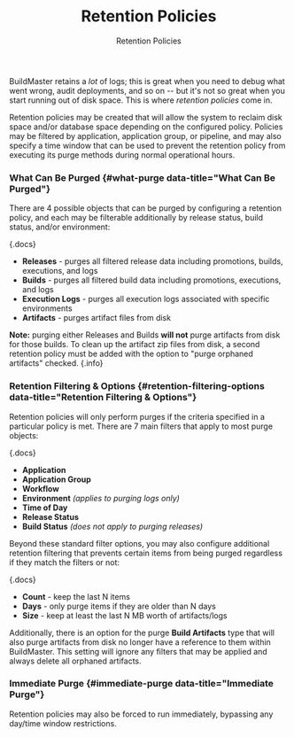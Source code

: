 ﻿---
title: Retention Policies
subtitle: Retention Policies
keywords: buildmaster, retention-policy, cleanup
sequence: 900
---

BuildMaster retains a *lot* of logs; this is great when you need to debug what went wrong, audit deployments, and so on -- but it's not so great when you start running out of disk space. This is where *retention policies* come in.

Retention policies may be created that will allow the system to reclaim disk space and/or database space depending on the configured policy. Policies may be filtered by application, application group, or pipeline, and may also specify a time window that can be used to prevent the retention policy from executing its purge methods during normal operational hours.

### What Can Be Purged {#what-purge data-title="What Can Be Purged"}

There are 4 possible objects that can be purged by configuring a retention policy, and each may be filterable additionally by release status, build status, and/or environment:

{.docs}
-   **Releases** - purges all filtered release data including promotions, builds, executions, and logs
-   **Builds** - purges all filtered build data including promotions, executions, and logs
-   **Execution Logs** - purges all execution logs associated with specific environments
-   **Artifacts** - purges artifact files from disk

**Note:** purging either Releases and Builds **will not** purge artifacts from disk for those builds. To clean up the artifact zip files from disk, a second retention policy must be added with the option to "purge orphaned artifacts" checked. {.info}

### Retention Filtering & Options {#retention-filtering-options data-title="Retention Filtering & Options"}

Retention policies will only perform purges if the criteria specified in a particular policy is met. There are 7 main filters that apply to most purge objects:

{.docs}
-   **Application**
-   **Application Group**
-   **Workflow**
-   **Environment**  *(applies to purging logs only)*
-   **Time of Day**
-   **Release Status**
-   **Build Status**  *(does not apply to purging releases)*

Beyond these standard filter options, you may also configure additional retention filtering that prevents certain items from being purged regardless if they match the filters or not:

{.docs}
-   **Count** - keep the last N items
-   **Days** - only purge items if they are older than N days
-   **Size** - keep at least the last N MB worth of artifacts/logs

Additionally, there is an option for the purge **Build Artifacts** type that will also purge artifacts from disk no longer have a reference to them within BuildMaster. This setting will ignore any filters that may be applied and always delete all orphaned artifacts.

### Immediate Purge {#immediate-purge data-title="Immediate Purge"}

Retention policies may also be forced to run immediately, bypassing any day/time window restrictions.
